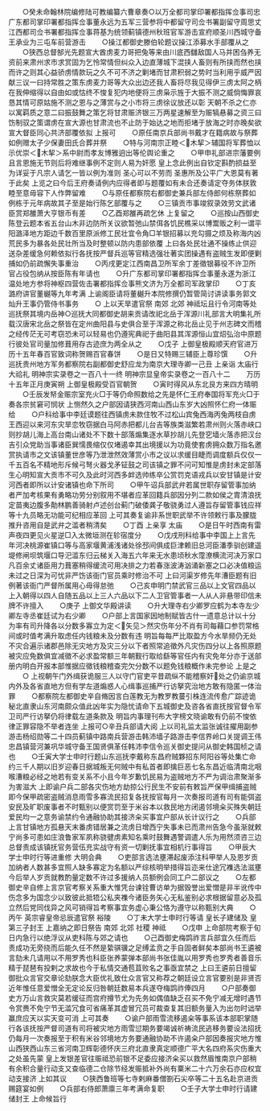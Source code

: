 <!-- { "loadSidebar": true } -->
　　○癸未命翰林院编修陆可教编纂六曹章奏○以万全都司掌印署都指挥佥事司忠广东都司掌印署都指挥佥事董永远为五军三营参将中都留守司佥书署副留守周思丈江西都司佥书署都指挥佥事蒋基为统领蓟镇德州秋班官军游击宣府顺圣川西城守备王承业为三屯车前营游击
　　○操江都御史滕伯轮题议操江添募水手部覆从之
　　○狭西总督郜光先题宣大酋虏麦力哥把兔等来由川底西讎敌国人马并困刍养无资前来肃州求市求赏固为乞怜常情但纠众入边直薄城下混挟人畜则有所挟而然也挟而许之则其心益骄虏情款玩之久不可不济之剿堵而甘肃积弱之势时当利用乎威严因献三议一曰持常胜之策东虏麦力哥等大众出边还我人畜将尽我见得伊三虏太阿之柄在我伸缩得以自由如或怙终不悛复犯内地便将三虏枭示旌于大振不测之威倘悔罪哀恳其情可原姑施不测之恩与之薄赏与之小市将三虏徐议放还以彰  天朝不杀之仁亦以寓羁质之意二曰振鼓舞之策乞将甘肃赈济银三万两星速解至为赈犒悬募之资三曰饬制驭之策谓虏在宣大源也甘肃流也不止防于始达之地而拒堵于放海之时亦晚矣欲宣大督臣同心共济部覆依拟  上报可
　　○原任南京兵部尚书戴才在籍病故与祭葬如例赠太子少保妻田氏合葬并祭
　　○特与河南宗正睦＜木挈＞辅国将军葬恤以示优崇＜木挈＞系中尉而孝友博雅逈出等伦舆论重之
　　○甲申礼部进宗藩要例且言恩施无节则后将难继事例不定则人易为奸愿  皇上念此例出自钦定斟酌损益至为详妥于凡宗人请乞一皆以例为准则  圣心可以不劳而  圣惠所及公平广大恩莫有著于此矣  上览之曰今后王府奏请例内应得者即与题覆如有未合还奏请定夺务体朕敦睦至意毋容下人作弊留难
　　○与原任都察院右都御史兼兵部左侍郎何栋祭葬如例栋于元年病故其子至是始行陈乞部覆与之
　　○三镇贡市事竣叙录效劳文武诸臣赏郑雒萧大亨银币有差
　　○乙酉郑雒再疏乞休  上复留之
　　○巡按山西御史陈登云题本省五台山木非边防所关议欲暂弛山禁佴各饥民樵采以博鬻贩之利一谓平阳潞泽地方距边千数百里原派修工民壮宜令角□羊银招募以充勾摄之烦及称海内凶荒民多为暴各处民壮所当及时整顿以防内患部依覆  上曰各处民壮通不操练止供迎送杂差缓急何赖依拟行各抚按严督兵巡等官精选强壮著实团操遇有盗贼生发即便剿捕如仍前疏懈失事重治
　　○丙戌更定江西南昌卫所军余丁差徵银募役不许卫所官占役包纳从按臣陈有年请也
　　○升广东都司掌印署都指挥佥事董永遂为浙江温处地方参将神枢四营佐击署都指挥佥事熊文济为万全都司军政掌印
　　○丁亥  潞府讲官董樾等九年考满  上谕阁臣请将董樾升本院修撰仍暂管简讨讲读事务郭文灿升王事仍管侍书事务
　　○  上以天旱遣官祭  南郊  北郊  神祗坛且行令河南等处巡抚祭其境内岳神○巡抚大同都御史胡来贡请改祀北岳于浑源川礼部言大明集礼所载汉唐宋北岳之祭皆在定州曲阳县与史俱合至于浑源之称北岳止见于州志碑文而稽之经传茫无可考窃恐未可以轻易也仍遵宪典祀于曲阳县其浑源恒山宜炤弘治中原题行彼处官司量加修葺用存古迹庶为两全从之
　　○戊子  上御皇极殿顺天府官进万历十五年春百官致词称贺赐百官春饼
　　○是日又特赐三辅臣上尊珍馔
　　○升巡抚贵州地方军务都察院右副都御史舒应龙为南京大理寺卿一己丑  上亲诣  太庙行  大祫礼
明神宗实录卷之一百八十一终
明神宗显皇帝实录卷之一百八十二
　　万历十五年正月庚寅朔  上御皇极殿受百官朝贺
　　○寅时得风从东北艮方来四方晴明
　　○壬辰发帑金赈宗室充火□于等仍命照数给之先是怀仁王府奉国将军充火□于奏各宗贫窘可悯状  上恻然久之户部因请狭西河南山西山东岁大凶照怀仁府一体赈给
　　○户科给事中李廷谟题往西镇虏未款住牧不过松山宾兔西海丙兔两枝自虏王西迎以来河东灾旱恋牧窃据白马阿赤把都儿台吉等族类滋繁若肃州则火落赤峡口则抄胡儿海上高台南山诸处不下数十部落煽集逐水草抄胡儿先登穵墙火落赤把汉台吉引众党助当事诸臣巽懦畏缩仅仅堵遏幸其出境援以为功竟使套虏拥众数万指名邀赏执请市之文该镇董世彦等乃泄泄然效薄赏小市之议以求缓目睫而调度额兵仅仅一千五百名不精地形斥候弓弩火器戈矛钲鼓之司该镇之罪不问可知惟是虏封未定部落生心明知宣大贡市不可久及此时河西多衅选帅练卒公赏罚克语戎兵以安甘镇是计安河西者即所以计安诸镇也命下所司
　　○甲午诏兵部武弁若属世职存留管事加纳者严加考核果有勇略功劳分别叙用不堪者应革回籍兵部因分列二款如侯之胄清浪抚定苗夷边腹多勣林鹏善骑射卢述创台蓟门破倭龚子敬骁勇过人遵旨存留管事钱应祥等十九员略无功能可纪相应革回  上可其奏复谕非系世职武举不许领敕行事及朦胧推升咨用自是武弁之滥者稍清矣
　　○丁酉  上亲享  太庙
　　○是日午时西南有雷声夜四更见火星逆□入太微垣测在轸宿度分
　　○戊戌刑科给事中李国上上言先年河决桃源崔镇口等与高家堰黄浦浅诸处徐邳间俱成巨津赖旧总河臣潘季驯创建遥堤修闸坝筑堰口导汜滥东归云梯关入海五六年来无水患顷秋水霪潦横流河决万家口凡百余丈诸臣用力葺塞稍得缓流可用决排之力若春涨波涛汹涌新塞之口必决值粮运未过之日深为可忧非严饬该衙门官员乘时修治不可  上曰河渠岁修先年漕臣题有旧例著该衙门严督所属用心毋得怠弛
　　○己亥申明门禁武官三品以上文官四品以上入朝得以四人自随五品以上三人六品以下二人卫官管事者一人从人非悬带印信未牌不许擅入
　　○庚子  上御文华殿讲读
　　○升大理寺右少卿罗应鹤为本寺左少卿左寺丞崔廷试为右少卿
　　○户部上言国家因地制赋皆古什一遗意总计以十分为率有司升降各以分数多寡立为定＜矢见＞然灾伤年分不肖有司每藉口参罚常格间或时值考满升取虑任内钱粮未及分数有违  明旨每每严比取盈方今水旱频仍无处不灾合遍示诸郡邑除无灾地方及灾三分以下者照常追徵外凡灾伤四分以上各照原题被灾应免数俱宜减徵不必求盈常额三年朝觐行取给繇等官任内有灾免年分亦于送部册内明白开报本部惟据应徵钱粮稽查完欠分数不以题免钱粮概作未完参论  上是之
　　○  上视朝午门外缉获诡服三人以守门官吏平昔疏纵不能稽察奸处之仍谕京城内外及各省直地方但有学左道煽惑人心缉事巡捕严行访拏究治地方敢有隐匿一体治罪
　　○都察院左都御史辛自脩因言白莲教无为教罗教蔓引株连流传愈广踪迹诡秘北直隶山东河南颇众值此凶年实为隐忧请命下五城御史及咨各省直抚按官督令军卫司严行访拏仍将律载左道条款及  明旨内事理刊布大字榜文晓谕敢有仍前不悛依律正罪容隐不举者连坐  上报可○辛丑兵部请大阅  上以司礼监太监张诚往擢用副参游击杨绍勋等二十四员蓟镇中路南兵营游击韩沛墙子路游击李信界岭口关提调王伟忠昌镇营河兼巩华城守备王国贤俱革任韩沛李信令巡关御史提问从御史韩国桢之请也
　　○壬寅大学士申时行题山东巡抚李戴称东昌府贼夥招东阿阳谷等处集亡命约三千人期以旧岁迎春日据城叛无何贼中有私首者即擒巨恶七名东昌近临清南北咽喉漕粮必经之地若有变关系不小且今年岁歉饥民易为盗贼地方不严为调治肃聚渐多为害滋大  上即谕户兵二部各灾伤地方劫掠公行民生不安前有敕旨严保甲缉捕盗贼即今保甲疏密盗贼消息雨雪多寡流民招复各抚按官每月一次奏报司道有司有能弭盗安民及旷职废事者不时甄别以便赏罚至于米谷本以救民地方闭遏邻境籴买殊失朝廷爱民均一之意务谕禁约令通融协助其接济籴买事宜户部从长计议行之
　　○兵部上言甘镇地方孤悬天末番虏错居兼之流虏日增西宁失事未已而肃州告急今虽渐就敕宁尚多可患如庄浪鲁家军夙称骁徤虏素知名乘时鼓舞遇警调遣人乐为用然须咨三边总督责成该镇抚官务营伍充实战守有资一切剿抚事宜相机行事得旨
　　○甲辰大学士申时行等进重修  大明会典
　　○吏部言选法壅滞起废添注科甲举人及恩岁贡加纳者人数甚多宜照人缺多寡定为名额以严综核明举措得旨迩来仕途冗襍选法滋壅今后举人岁贡就教酌量定数不许过多援纳人员额例会同工户二部议之
　　○左都御史辛自修上言京官考察关系重大惟凭台谏铨曹访单为据毁誉出爱憎是非半讹传中伤念多为国念少以致彼此抵牾公私夹襍今诸臣务矢心无私鉴别必求根据留意必及孤立然后党同伐异之风可销得旨考察事宜务虚心秉公恪为遵守以称甄别大典
　　○丙午  英宗睿皇帝忌辰遣官祭  裕陵
　　○丁未大学士申时行等请  皇长子建储及  皇第三子封王  上嘉纳之即日祭告  南郊  北郊  社稷  神祗
　　○戊申  上命部院考察于旬日内急行以绝浮议从吏科陈与郊之请也
　　○己酉御史梅鹍祚言兵部宜久任而后责成功无旁挠而后能久任不然是絷骐骥之足缚孟贲之手自固者鲜矣本部尚书王遴被言劾未几请用以不用罗秀也科臣张养蒙弹本部尚书张佳胤以用罗秀也罗秀者善音乐精于琵琶有投剌之求故也今于私情交通苞苴败名之事亟宜禁之  上曰王遴前日擅留御批众言官交章论劾朕念大臣优礼致仕众言官又称荐之朝廷设立言官要别是非贤否近年惟任意爱憎全无定论反归咎朝廷数易本兵遂夺梅鹍祚俸四月
　　○户部奏御史方万山言救灾莫若缓征而宫府撙节尤为先务如偶值缺乏召买不免宁减无增时遇节令赏赉不免宁节无滥冗食可省痛革其虚冒冗员可裁查复其旧额务量入为出勿时诎举赢庶应天以实天变可消  上可其奏
　　○谕户部雨雪流移遏籴等事系该本部职掌随行各该抚按严督司道有司将被灾地方雨雪愆期务要竭诚祈祷流民逃移务要设法招抚仍每月一次奏报至于积有米谷邻境地方务要通融协助不许遏籴户部因奏报灾地方惟山西狭西山东三省河南卫辉彰德怀庆三府北直隶真定顺德广平大名四府系灾伤重大之处虽先蒙  皇上发银差官往赈祗恐前银不足委应接济籴买以救然眉惟南京户部稍有余积合量行动支又查临德二仓除节经发赈抵补外尚有粟米二十六万余石亦应权宜动支接济  上如其议
　　○狭西鲁班等七寺剌麻番僧劄石尖卒等二十五名赴京进贡赐筵宴如例
　　○兵部右侍郎萧廪三年考满命复职
　　○壬子大学士申时行请建储封王  上命候旨行
